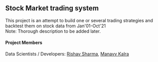 ## Stock Market trading system

This project is an attempt to build one or several trading strategies and backtest them on stock data from Jan'01-Oct'21
<br>
Note: Thorough description to be added later.
<br>

#### Project Members 
Data Scientists / Developers: <a href="https://github.com/rvs-23">Rishav Sharma</a>, <a href="https://github.com/m-kalra">Manavv Kalra</a>
